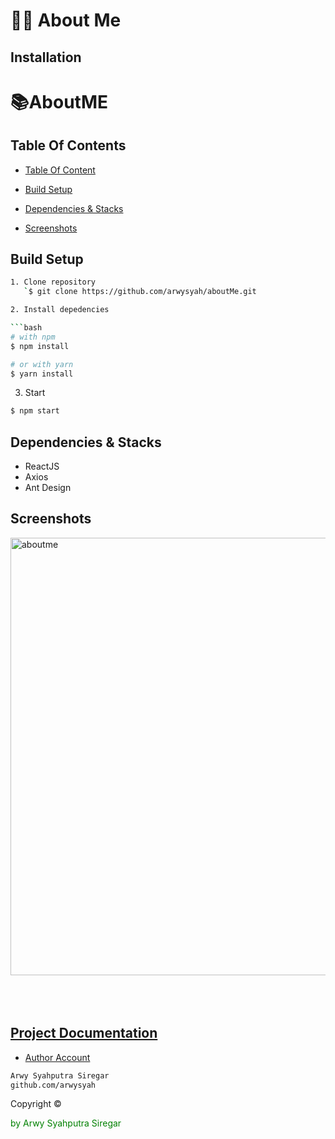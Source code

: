 
# 👨‍💻 About Me



## Installation

# 📚AboutME




## Table Of Contents
  - [Table Of Content](#table-of-content)
  - [Build Setup](#build-setup)
  - [Dependencies & Stacks](#stacks)

  - [Screenshots](#screenshots)

## Build Setup
```bash
1. Clone repository
   `$ git clone https://github.com/arwysyah/aboutMe.git

2. Install depedencies

```bash
# with npm
$ npm install

# or with yarn
$ yarn install
```

3. Start 

```bash
$ npm start
```

##  Dependencies & Stacks

- ReactJS
- Axios
- Ant Design


## Screenshots
 <img 
      alt="aboutme"
      src="https://res.cloudinary.com/kenzo/image/upload/v1579875981/ihogb5cuhbljaecdavef.png"
      width="700"/><a href="#">
      <br>


<br/><br/>

##  Project Documentation


- Author Account

```bash
Arwy Syahputra Siregar
github.com/arwysyah

```
<p > Copyright ©</p> <p style="color:green;">by Arwy Syahputra Siregar</p>

